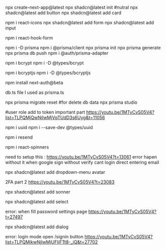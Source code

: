 npx create-next-app@latest
npx shadcn@latest init      #nutral
npx shadcn@latest add button
npx shadcn@latest add card

npm i react-icons
npx shadcn@latest add form
npx shadcn@latest add input

npm i react-hook-form

npm i -D prisma
npm i @prisma/client
npx prisma init
npx prisma generate
npx prisma db push
npm i @auth/prisma-adapter

npm i bcrypt
npm i -D @types/bcrypt

npm i bcryptjs
npm i -D @types/bcryptjs

npm install next-auth@beta

db.ts file I used as prisma.ts

npx prisma migrate reset    #for delete db data
npx prisma studio

#user role add to token important part
https://youtu.be/1MTyCvS05V4?list=TLPQMjQwNjIwMjVqTUdD3s6Uyg&t=11056

npm i uuid
npm i --save-dev @types/uuid

npm i resend

npm i react-spinners

need to setup this : https://youtu.be/1MTyCvS05V4?t=13061 error hapen without it
when google sign without verify cant login direct entering email

npx shadcn@latest add dropdown-menu avatar

2FA part 2
https://youtu.be/1MTyCvS05V4?t=23083

npx shadcn@latest add sonner

npx shadcn@latest add select

error: when fill password settings page
https://youtu.be/1MTyCvS05V4?t=27497

npx shadcn@latest add dialog

error: login mode open /signin button
https://youtu.be/1MTyCvS05V4?list=TLPQMjkwNjIwMjUFIiFTt8-_iQ&t=27702